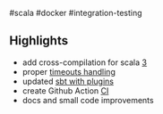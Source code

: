 #scala #docker #integration-testing

## Highlights

* add cross-compilation for scala [3](https://github.com/whisklabs/docker-it-scala/pull/146)
* proper [timeouts handling](https://github.com/whisklabs/docker-it-scala/pull/133)
* updated [sbt with plugins](https://github.com/whisklabs/docker-it-scala/pull/147)
* create Github Action [CI](https://github.com/whisklabs/docker-it-scala/pull/147)
* docs and small code improvements
